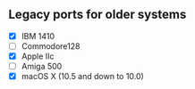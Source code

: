 ## Legacy ports for older systems

- [x] IBM 1410
- [ ] Commodore128
- [x] Apple IIc
- [ ] Amiga 500
- [x] macOS X (10.5 and down to 10.0)
